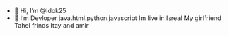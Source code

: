 - 👋 Hi, I’m @Idok25
- 👀 I’m Devloper java.html.python.javascript
Im live in Isreal
My girlfriend Tahel
frinds Itay and amir
<!---
Idok25/Idok25 is a ✨ special ✨ repository because its `README.md` (this file) appears on your GitHub profile.
You can click the Preview link to take a look at your changes.
--->
